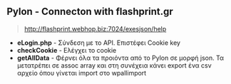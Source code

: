 ## Pylon - Connecton with flashprint.gr
> http://flashprint.webhop.biz:7024/exesjson/help  

- **eLogin.php** - Σύνδεση με το API. Επιστέφει Cookie key  
- **checkCookie** - Ελέγχει το cookie
- **getAllData** - Φέρνει όλα τα προιόντα από το Pylon σε μορφή json. Τα μετατρέπει σε assoc array και στη συνέχεια κάνει export ένα csv αρχείο όπου γίνεται import στο wpallimport
